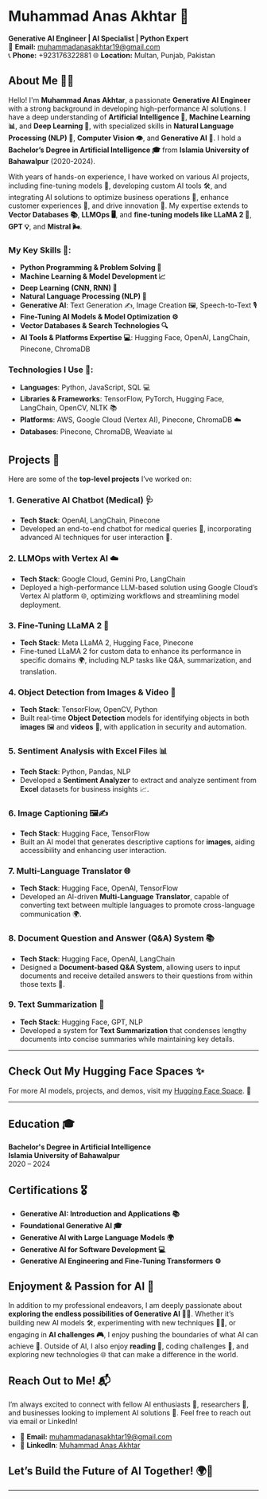 # Muhammad Anas Akhtar 🌟

**Generative AI Engineer | AI Specialist | Python Expert**  
🔗 **Email:** [muhammadanasakhtar19@gmail.com](mailto:muhammadanasakhtar19@gmail.com)  
📞 **Phone:** +923176322881
🌐 **Location:** Multan, Punjab, Pakistan

## About Me 👨‍💻
Hello! I'm **Muhammad Anas Akhtar**, a passionate **Generative AI Engineer** with a strong background in developing high-performance AI solutions. I have a deep understanding of **Artificial Intelligence 🤖**, **Machine Learning 📊**, and **Deep Learning 🧠**, with specialized skills in **Natural Language Processing (NLP) 💬**, **Computer Vision 👁**, and **Generative AI 🌱**. I hold a **Bachelor’s Degree in Artificial Intelligence 🎓** from **Islamia University of Bahawalpur** (2020-2024).

With years of hands-on experience, I have worked on various AI projects, including fine-tuning models 🔧, developing custom AI tools 🛠️, and integrating AI solutions to optimize business operations 💼, enhance customer experiences 🤝, and drive innovation 🚀. My expertise extends to **Vector Databases 📚**, **LLMOps 🖥️**, and **fine-tuning models like LLaMA 2 🦙**, **GPT 💡**, and **Mistral 🌬️**.

### My Key Skills 💼:
- **Python Programming & Problem Solving 🐍**
- **Machine Learning & Model Development 📈**
- **Deep Learning (CNN, RNN) 🧠**
- **Natural Language Processing (NLP) 💬**
- **Generative AI**: Text Generation ✍️, Image Creation 🖼️, Speech-to-Text 🎙️
- **Fine-Tuning AI Models & Model Optimization ⚙️**
- **Vector Databases & Search Technologies 🔍**
- **AI Tools & Platforms Expertise 💻**: Hugging Face, OpenAI, LangChain, Pinecone, ChromaDB

### Technologies I Use 🔧:
- **Languages**: Python, JavaScript, SQL 💻
- **Libraries & Frameworks**: TensorFlow, PyTorch, Hugging Face, LangChain, OpenCV, NLTK 📚
- **Platforms**: AWS, Google Cloud (Vertex AI), Pinecone, ChromaDB ☁️
- **Databases**: Pinecone, ChromaDB, Weaviate 📊

## Projects 🚀
Here are some of the **top-level projects** I’ve worked on:

### 1. **Generative AI Chatbot (Medical) 🩺**
- **Tech Stack**: OpenAI, LangChain, Pinecone
- Developed an end-to-end chatbot for medical queries 💬, incorporating advanced AI techniques for user interaction 🤖.

### 2. **LLMOps with Vertex AI ☁️**
- **Tech Stack**: Google Cloud, Gemini Pro, LangChain
- Deployed a high-performance LLM-based solution using Google Cloud’s Vertex AI platform 🌐, optimizing workflows and streamlining model deployment.

### 3. **Fine-Tuning LLaMA 2 🦙**
- **Tech Stack**: Meta LLaMA 2, Hugging Face, Pinecone
- Fine-tuned LLaMA 2 for custom data to enhance its performance in specific domains 🌍, including NLP tasks like Q&A, summarization, and translation.

### 4. **Object Detection from Images & Video 🎥**
- **Tech Stack**: TensorFlow, OpenCV, Python
- Built real-time **Object Detection** models for identifying objects in both **images** 🖼️ and **videos** 🎥, with application in security and automation.

### 5. **Sentiment Analysis with Excel Files 📊**
- **Tech Stack**: Python, Pandas, NLP
- Developed a **Sentiment Analyzer** to extract and analyze sentiment from **Excel** datasets for business insights 📈.

### 6. **Image Captioning 🖼️✍️**
- **Tech Stack**: Hugging Face, TensorFlow
- Built an AI model that generates descriptive captions for **images**, aiding accessibility and enhancing user interaction.

### 7. **Multi-Language Translator 🌐**
- **Tech Stack**: Hugging Face, OpenAI, TensorFlow
- Developed an AI-driven **Multi-Language Translator**, capable of converting text between multiple languages to promote cross-language communication 🌍.

### 8. **Document Question and Answer (Q&A) System 📚**
- **Tech Stack**: Hugging Face, OpenAI, LangChain
- Designed a **Document-based Q&A System**, allowing users to input documents and receive detailed answers to their questions from within those texts 💬.

### 9. **Text Summarization 📝**
- **Tech Stack**: Hugging Face, GPT, NLP
- Developed a system for **Text Summarization** that condenses lengthy documents into concise summaries while maintaining key details.

---
## Check Out My Hugging Face Spaces ✨
For more AI models, projects, and demos, visit my [Hugging Face Space](https://huggingface.co/ANASAKHTAR). 🌟


---

## Education 🎓
**Bachelor's Degree in Artificial Intelligence**  
**Islamia University of Bahawalpur**  
2020 – 2024

## Certifications 🎖️
- **Generative AI: Introduction and Applications 📚**  
- **Foundational Generative AI 🎓**  
- **Generative AI with Large Language Models 🌍**  
- **Generative AI for Software Development 💻**  
- **Generative AI Engineering and Fine-Tuning Transformers ⚙️**

## Enjoyment & Passion for AI 💖
In addition to my professional endeavors, I am deeply passionate about **exploring the endless possibilities of Generative AI 🤖💫**. Whether it’s building new AI models 🛠️, experimenting with new techniques 🧑‍🔬, or engaging in **AI challenges 🎮**, I enjoy pushing the boundaries of what AI can achieve 🌟. Outside of AI, I also enjoy **reading 📖**, coding challenges 🧩, and exploring new technologies 🌐 that can make a difference in the world.

## Reach Out to Me! 📬
I’m always excited to connect with fellow AI enthusiasts 💬, researchers 🔬, and businesses looking to implement AI solutions 💼. Feel free to reach out via email or LinkedIn!

- 📧 **Email:** [muhammadanasakhtar19@gmail.com](mailto:muhammadanasakhtar19@gmail.com)
- 🔗 **LinkedIn**: [Muhammad Anas Akhtar](https://www.linkedin.com/in/muhammad-anas-akhtar-78644a253/)

## Let’s Build the Future of AI Together! 🌍🚀

---
